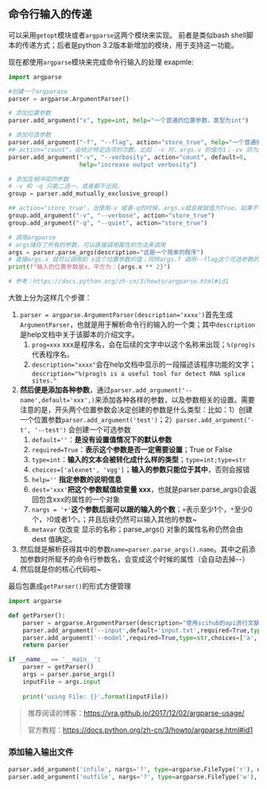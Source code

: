 ## 命令行输入的传递
可以采用`getopt`模块或者`argparse`这两个模块来实现。
前者是类似bash shell脚本的传递方式；后者是python 3.2版本新增加的模块，用于支持这一功能。

现在都使用`argparse`模块来完成命令行输入的处理
exapmle:
``` python
import argparse

#创建一个argparase
parser = argparse.ArgumentParser()

# 添加位置参数
parser.add_argument("x", type=int, help="一个普通的位置参数，类型为int")

# 添加可选参数
parser.add_argument("-f", "--flag", action="store_true", help="一个普通的可选参数，记录flag值")
## action="count"，会统计特定选项的次数。比如：-v 时，args.v 的值为1；-vv 则为2，而由于设置了default为0，所以如果没有-v的时候为被赋值为0！
parser.add_argument("-v", "--verbosity", action="count", default=0, 
                    help="increase output verbosity")

# 添加互相冲突的参数
# -v 和 -q 只能二选一，或者都不出现。
group = parser.add_mutually_exclusive_group()

## action="store_true"，当使用-v 或者-q的时候，args.v就会被赋值为True，如果不指定这个参数就是False，如果给它指定某个值就会报错。
group.add_argument("-v", "--verbose", action="store_true")
group.add_argument("-q", "--quiet", action="store_true")

# 调用argparse
# args储存了所有的参数，可以直接调用属性的方法来调用
args = parser.parse_args(description="这是一个简单的程序")
# 直接args.x 就可以调用到 x这个位置参数的值；同样args.f 调用--flag这个可选参数的值。
print(f"输入的位置参数是x，平方为：{args.x ** 2}")

# 参考：https://docs.python.org/zh-cn/3/howto/argparse.html#id1

```


大致上分为这样几个步骤：
1. `parser = argparse.ArgumentParser(description='xxxx')`首先生成`ArgumentParser`，也就是用于解析命令行的输入的一个类；其中`description`是help文档中关于该脚本的介绍文字。
   1. `prog=xxx` xxx是程序名，会在后续的文字中以这个名称来出现；`%(prog)s` 代表程序名。
   2. `description="xxxx"`会在help文档中显示的一段描述该程序功能的文字；`description="%(prog)s is a useful tool for detect RNA splice sites."`
2. **然后便是添加各种参数**，通过`parser.add_argument('--name',default='xxx',)`来添加各种各样的参数，以及参数相关的设置。需要注意的是，开头两个位置参数会决定创建的参数是什么类型：比如：1）创建一个位置参数`parser.add_argument('test')`；2）`parser.add_argument('-t', '--test')` 会创建一个可选参数
   1. `default=''`：**是没有设置值情况下的默认参数**
   2. `required=True`：**表示这个参数是否一定需要设置**；True or False
   3. `type=int`：**输入的文本会被转化成什么样的类型**；`type=int;type=str`
   4. `choices=['alexnet', 'vgg']`；**输入的参数只能位于其中**，否则会报错
   5. `help=''` **指定参数的说明信息**
   6. `dest='xxx'`**把这个参数赋值给变量 xxx**，也就是parser.parse_args()会返回包含xxx的属性的一个对象
   7. `nargs = '+'`**这个参数后面可以跟的输入的个数**；`+`表示至少1个，`*`至少0个，`?`0或者1个。；并且后续仍然可以输入其他的参数~
   8. `metavar` 仅改变 显示的名称；parse_args() 对象的属性名称仍然会由 dest 值确定。
3. 然后就是解析获得其中的参数`name=parser.parse_args().name`。其中之前添加参数时所赋予的命令行参数名，会变成这个时候的属性（会自动去掉--）
4. 然后就是你的核心代码啦~


最后包裹成`getParser()`的形式方便管理

``` python
import argparse

def getParser():
	parser = argparse.ArgumentParser(description="使用scihub的api进行文献批量下载")
	parser.add_argument('--input',default='input.txt',required=True,type=str,help='指定输入文件',nargs='+')
	parser.add_argument('--model',required=True,type=str,choices=['a','b'],help='运行的模式')
	return parser

if __name__ == '__main__':
	parser = getParser()
	args = parser.parse_args()
	inputFile = args.input
	
	print('using File: {}'.format(inputFile))

```

>推荐阅读的博客：https://vra.github.io/2017/12/02/argparse-usage/
>
>官方教程：https://docs.python.org/zh-cn/3/howto/argparse.html#id1


### 添加输入输出文件
``` python 
parser.add_argument('infile', nargs='?', type=argparse.FileType('r'), default=sys.stdin)
parser.add_argument('outfile', nargs='?', type=argparse.FileType('w'), default=sys.stdout)
```